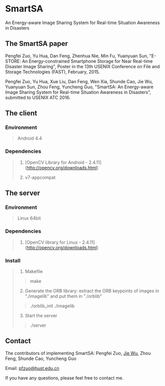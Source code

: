 # SmartSA

An Energy-aware Image Sharing System for Real-time Situation Awareness in Disasters

## The SmartSA paper

Pengfei Zuo, Yu Hua, Dan Feng, Zhenhua Nie, Min Fu, Yuanyuan Sun, "E-STORE: An Energy-constrained Smartphone Storage for Near Real-time Disaster Image Sharing", Poster in the 13th USENIX Conference on File and Storage Technologies (FAST), February, 2015.

Pengfei Zuo, Yu Hua, Xue Liu, Dan Feng, Wen Xia, Shunde Cao, Jie Wu, Yuanyuan Sun, Zhou Feng, Yuncheng Guo, "SmartSA: An Energy-aware Image Sharing System for Real-time Situation Awareness in Disasters", submitted to USENIX ATC 2016.


## The client


### Environment
>Android 4.4

### Dependencies

>1. [OpenCV Library for Android - 2.4.11] (http://opencv.org/downloads.html)
>
>2. v7-appcompat


## The server


### Environment
>Linux 64bit

### Dependencies
>1. [OpenCV library for Linux - 2.4.11] (http://opencv.org/downloads.html)

### Install

> 1. Makefile
>> make 	
>
> 2. Generate the ORB library: extract the ORB keypoints of images in "./imagelib" and put them in "./orblib"
>> ./orblib_init  ./imagelib
> 
> 3. Start the server 
>> ./server

## Contact

The contributors of implementing SmartSA: Pengfei Zuo, [Jie Wu](https://github.com/courageJ), Zhou Feng, Shunde Cao, Yuncheng Guo

Email: pfzuo@hust.edu.cn

If you have any questions, please feel free to contact me. 
